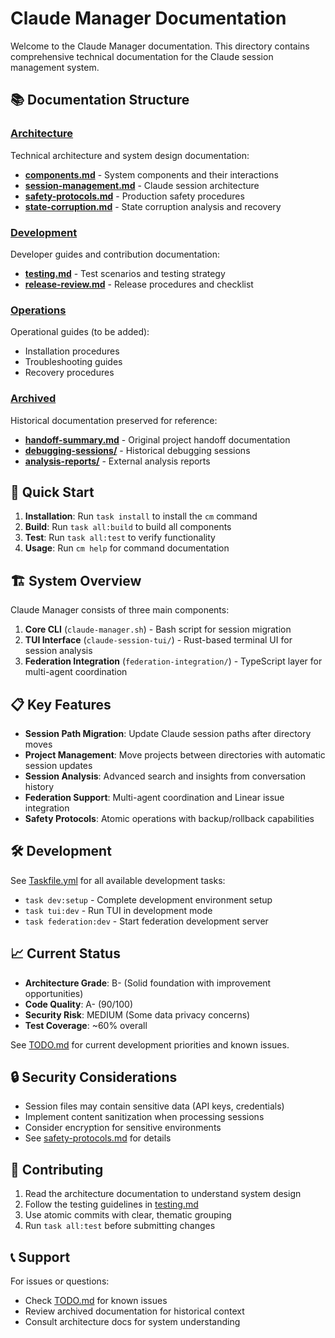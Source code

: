 # Claude Manager Documentation

Welcome to the Claude Manager documentation. This directory contains comprehensive technical documentation for the Claude session management system.

## 📚 Documentation Structure

### [Architecture](./architecture/)
Technical architecture and system design documentation:
- [**components.md**](./architecture/components.md) - System components and their interactions
- [**session-management.md**](./architecture/session-management.md) - Claude session architecture
- [**safety-protocols.md**](./architecture/safety-protocols.md) - Production safety procedures
- [**state-corruption.md**](./architecture/state-corruption.md) - State corruption analysis and recovery

### [Development](./development/)
Developer guides and contribution documentation:
- [**testing.md**](./development/testing.md) - Test scenarios and testing strategy
- [**release-review.md**](./development/release-review.md) - Release procedures and checklist

### [Operations](./operations/)
Operational guides (to be added):
- Installation procedures
- Troubleshooting guides
- Recovery procedures

### [Archived](./archived/)
Historical documentation preserved for reference:
- [**handoff-summary.md**](./archived/handoff-summary.md) - Original project handoff documentation
- [**debugging-sessions/**](./archived/debugging-sessions/) - Historical debugging sessions
- [**analysis-reports/**](./archived/analysis-reports/) - External analysis reports

## 🚀 Quick Start

1. **Installation**: Run `task install` to install the `cm` command
2. **Build**: Run `task all:build` to build all components
3. **Test**: Run `task all:test` to verify functionality
4. **Usage**: Run `cm help` for command documentation

## 🏗️ System Overview

Claude Manager consists of three main components:

1. **Core CLI** (`claude-manager.sh`) - Bash script for session migration
2. **TUI Interface** (`claude-session-tui/`) - Rust-based terminal UI for session analysis
3. **Federation Integration** (`federation-integration/`) - TypeScript layer for multi-agent coordination

## 📋 Key Features

- **Session Path Migration**: Update Claude session paths after directory moves
- **Project Management**: Move projects between directories with automatic session updates
- **Session Analysis**: Advanced search and insights from conversation history
- **Federation Support**: Multi-agent coordination and Linear issue integration
- **Safety Protocols**: Atomic operations with backup/rollback capabilities

## 🛠️ Development

See [Taskfile.yml](../Taskfile.yml) for all available development tasks:
- `task dev:setup` - Complete development environment setup
- `task tui:dev` - Run TUI in development mode
- `task federation:dev` - Start federation development server

## 📈 Current Status

- **Architecture Grade**: B- (Solid foundation with improvement opportunities)
- **Code Quality**: A- (90/100)
- **Security Risk**: MEDIUM (Some data privacy concerns)
- **Test Coverage**: ~60% overall

See [TODO.md](../TODO.md) for current development priorities and known issues.

## 🔒 Security Considerations

- Session files may contain sensitive data (API keys, credentials)
- Implement content sanitization when processing sessions
- Consider encryption for sensitive environments
- See [safety-protocols.md](./architecture/safety-protocols.md) for details

## 📝 Contributing

1. Read the architecture documentation to understand system design
2. Follow the testing guidelines in [testing.md](./development/testing.md)
3. Use atomic commits with clear, thematic grouping
4. Run `task all:test` before submitting changes

## 📞 Support

For issues or questions:
- Check [TODO.md](../TODO.md) for known issues
- Review archived documentation for historical context
- Consult architecture docs for system understanding